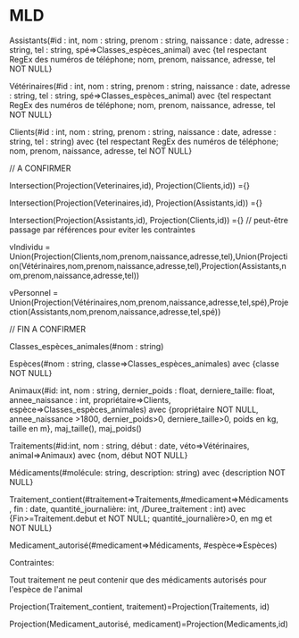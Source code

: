 MLD
===

Assistants(#id : int, nom : string, prenom : string, naissance : date, adresse : string, tel : string, spé=>Classes\_espèces\_animal) avec {tel respectant RegEx des numéros de téléphone; nom, prenom, naissance, adresse, tel NOT NULL} 

Vétérinaires(#id : int, nom : string, prenom : string, naissance : date, adresse : string, tel : string, spé=>Classes\_espèces\_animal) avec {tel respectant RegEx des numéros de téléphone; nom, prenom, naissance, adresse, tel NOT NULL}

Clients(#id : int, nom : string, prenom : string, naissance : date, adresse : string, tel : string) avec {tel respectant RegEx des numéros de téléphone; nom, prenom, naissance, adresse, tel NOT NULL} 

// A CONFIRMER

Intersection(Projection(Veterinaires,id), Projection(Clients,id)) ={}

Intersection(Projection(Veterinaires,id), Projection(Assistants,id)) ={}

Intersection(Projection(Assistants,id), Projection(Clients,id)) ={}
// peut-être passage par références pour eviter les contraintes

vIndividu = Union(Projection(Clients,nom,prenom,naissance,adresse,tel),Union(Projection(Vétérinaires,nom,prenom,naissance,adresse,tel),Projection(Assistants,nom,prenom,naissance,adresse,tel))

vPersonnel = Union(Projection(Vétérinaires,nom,prenom,naissance,adresse,tel,spé),Projection(Assistants,nom,prenom,naissance,adresse,tel,spé))

// FIN A CONFIRMER

Classes\_espèces\_animales(#nom : string)

Espèces(#nom : string, classe=>Classes\_espèces\_animales) avec {classe NOT NULL}

Animaux(#id: int, nom : string, dernier\_poids : float, derniere\_taille: float, annee\_naissance : int, propriétaire=>Clients, espèce=>Classes\_espèces\_animales) avec {propriétaire NOT NULL, annee_naissance >1800,
dernier\_poids>0, derniere\_taille>0, poids en kg, taille en m}, maj\_taille(), maj\_poids()

Traitements(#id:int, nom : string, début : date, véto=>Vétérinaires, animal=>Animaux) avec {nom, début NOT NULL}

Médicaments(#molécule: string, description: string) avec {description NOT NULL}

Traitement\_contient(#traitement=>Traitements,#medicament=>Médicaments,
 					fin : date, quantité\_journalière: int, /Duree\_traitement : int) avec {Fin>=Traitement.debut et NOT NULL; quantité\_journalière>0, en mg et NOT NULL}
 					


Medicament\_autorisé(#medicament=>Médicaments, #espèce=>Espèces)

Contraintes:

Tout traitement ne peut contenir que des médicaments autorisés pour l'espèce de l'animal

Projection(Traitement\_contient, traitement)=Projection(Traitements, id)

Projection(Medicament\_autorisé, medicament)=Projection(Medicaments,id)